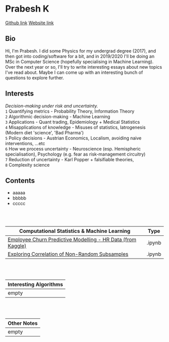 
# **Prabesh K**
[Github link](https://github.com/pra-kri)      [Website link](https://pra-kri.github.io)
<br/>
## Bio
Hi, I'm Prabesh. I did some Physics for my undergrad degree (2017), and then got into coding/software for a bit, and in 2019/2020 I'll be doing an MSc in Computer Science (hopefully specialising in Machine Learning). Over the next year or so, I'll try to write interesting essays about new topics I've read about. Maybe I can come up with an interesting bunch of questions to explore further. 
## Interests
*Decision-making under risk and uncertainty.*<br>
`1` Quantifying metrics - Probability Theory, Information Theory<br>
`2` Algorithmic decision-making - Machine Learning<br>
`3` Applications - Quant trading, Epidemiology + Medical Statistics<br>
`4` Misapplications of knowledge - Misuses of statistics, Iatrogenesis (Modern diet 'science', 'Bad Pharma')<br>
`5` Policy decisions - Austrian Economics, Localism, avoiding naive interventions, ...etc<br>
`6` How we process uncertainty - Neuroscience (esp. Hemispheric specialisation), Psychology (e.g. fear as risk-management circuitry)<br>
`7` Reduction of uncertainty - Karl Popper + falsifiable theories,<br>
`8` Complexity science<br>

## Contents
- aaaaa
- bbbbb
- ccccc
<br>

<br/>

Computational Statistics & Machine Learning| Type|
-------------------------------------- |-------|
[Employee Churn Predictive Modelling - HR Data (from Kaggle) ](https://pra-kri.github.io/projects/ML_HR_analytics/HR_analytics_notebook)| .ipynb|
[Exploring Correlation of Non-Random Subsamples](https://pra-kri.github.io/projects/correlation_nonadditivity/corr_project)|.ipynb|


<br/>
<br/>

Interesting Algorithms                                 | 
-------------------------------------- | 
empty | 

<br/>
<br/>

Other Notes                                | 
-------------------------------------- | 
empty | 

